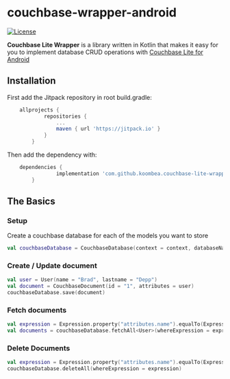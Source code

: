 # couchbase-wrapper-android

[![License](https://img.shields.io/badge/License-Apache%202.0-blue.svg)](https://opensource.org/licenses/Apache-2.0) 

**Couchbase Lite Wrapper** is a library written in Kotlin that makes it easy for you to implement database CRUD operations with [Couchbase Lite for Android](https://github.com/couchbase/couchbase-lite-android)

## Installation

First add the Jitpack repository in root build.gradle:
```groovy
    allprojects {
    		repositories {
    			...
    			maven { url 'https://jitpack.io' }
    		}
    	}

```
Then add the dependency with:
```groovy
    dependencies {
    	        implementation 'com.github.koombea.couchbase-lite-wrapper-android:couchbaselitewrapper:1.0.0'
    	}

```

## The Basics

### Setup

Create a couchbase database for each of the models you want to store

```kotlin
val couchbaseDatabase = CouchbaseDatabase(context = context, databaseName = "User")

```
### Create / Update document

```kotlin 
val user = User(name = "Brad", lastname = "Depp")
val document = CouchbaseDocument(id = "1", attributes = user)
couchbaseDatabase.save(document)

```

### Fetch documents

```kotlin
val expression = Expression.property("attributes.name").equalTo(Expression.string("Brad"))
val documents = couchbaseDatabase.fetchAll<User>(whereExpression = expression)

```

### Delete Documents

```kotlin
val expression = Expression.property("attributes.name").equalTo(Expression.string("Brad"))
couchbaseDatabase.deleteAll(whereExpression = expression)

```
